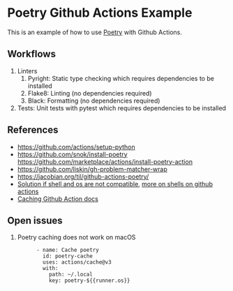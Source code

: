 # Poetry Github Actions Example

This is an example of how to use [Poetry](https://python-poetry.org/) with Github Actions.

## Workflows

1. Linters
    1. Pyright: Static type checking which requires dependencies to be installed
    2. Flake8: Linting (no dependencies required)
    3. Black: Formatting (no dependencies required)
2. Tests: Unit tests with pytest which requires dependencies to be installed

## References

- https://github.com/actions/setup-python
- https://github.com/snok/install-poetry https://github.com/marketplace/actions/install-poetry-action
- https://github.com/liskin/gh-problem-matcher-wrap
- https://jacobian.org/til/github-actions-poetry/
- [Solution if shell and os are not compatible](https://github.com/orgs/community/discussions/27143), [more on shells on github actions](https://dev.to/pwd9000/github-actions-all-the-shells-581h)
- [Caching Github Action docs](https://docs.github.com/en/actions/using-workflows/caching-dependencies-to-speed-up-workflows)

## Open issues

1. Poetry caching does not work on macOS
    ```
          - name: Cache poetry
            id: poetry-cache
            uses: actions/cache@v3
            with:
              path: ~/.local
              key: poetry-${{runner.os}}
    ```
